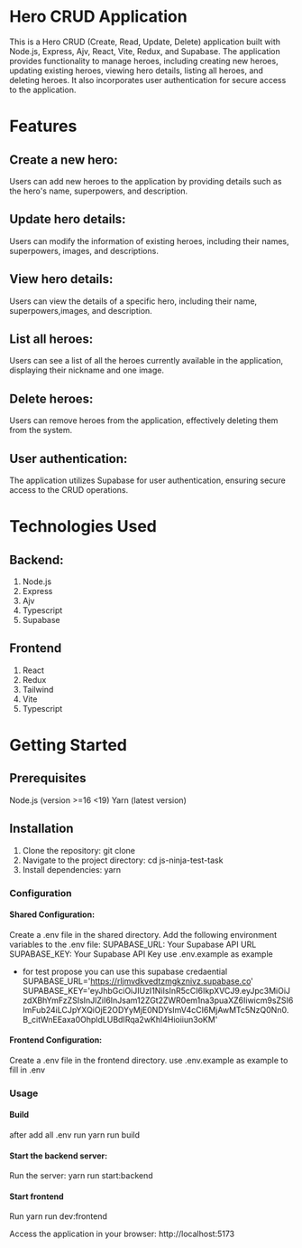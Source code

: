 # Hero CRUD Application

This is a Hero CRUD (Create, Read, Update, Delete) application built with Node.js, Express, Ajv, React, Vite, Redux, and Supabase. The application provides functionality to manage heroes, including creating new heroes, updating existing heroes, viewing hero details, listing all heroes, and deleting heroes. It also incorporates user authentication for secure access to the application.

# Features

## Create a new hero:

Users can add new heroes to the application by providing details such as the hero's name, superpowers, and description.

## Update hero details:

Users can modify the information of existing heroes, including their names, superpowers, images, and descriptions.

## View hero details:

Users can view the details of a specific hero, including their name, superpowers,images, and description.

## List all heroes:

Users can see a list of all the heroes currently available in the application, displaying their nickname and one image.

## Delete heroes:

Users can remove heroes from the application, effectively deleting them from the system.

## User authentication:

The application utilizes Supabase for user authentication, ensuring secure access to the CRUD operations.

# Technologies Used

## Backend:

1. Node.js
2. Express
3. Ajv
4. Typescript
5. Supabase

## Frontend

1. React
2. Redux
3. Tailwind
4. Vite
5. Typescript

# Getting Started

## Prerequisites

Node.js (version >=16 <19)
Yarn (latest version)

## Installation

1. Clone the repository: git clone <repository-url>
2. Navigate to the project directory: cd js-ninja-test-task
3. Install dependencies: yarn

### Configuration

#### Shared Configuration:

Create a .env file in the shared directory.
Add the following environment variables to the .env file:
SUPABASE_URL: Your Supabase API URL
SUPABASE_KEY: Your Supabase API Key
use .env.example as example

- for test propose you can use this supabase credaential
  SUPABASE_URL='https://rljmvdkvedtzmgkznivz.supabase.co'
  SUPABASE_KEY='eyJhbGciOiJIUzI1NiIsInR5cCI6IkpXVCJ9.eyJpc3MiOiJzdXBhYmFzZSIsInJlZiI6InJsam12ZGt2ZWR0em1na3puaXZ6Iiwicm9sZSI6ImFub24iLCJpYXQiOjE2ODYyMjE0NDYsImV4cCI6MjAwMTc5NzQ0Nn0.B_citWnEEaxa0OhpldLUBdIRqa2wKhl4Hioiiun3oKM'

#### Frontend Configuration:

Create a .env file in the frontend directory. use .env.example as example to fill in .env

### Usage

#### Build

after add all .env run yarn run build

#### Start the backend server:

Run the server: yarn run start:backend

#### Start frontend

Run yarn run dev:frontend

Access the application in your browser: http://localhost:5173
